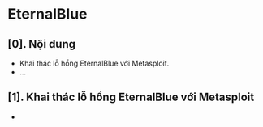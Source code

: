 # EternalBlue

## [0]. Nội dung
- Khai thác lỗ hổng EternalBlue với Metasploit.
- ...

## [1]. Khai thác lỗ hổng EternalBlue với Metasploit
- 

